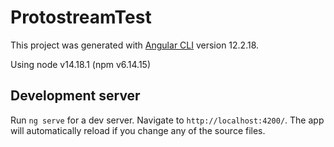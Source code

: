 # ProtostreamTest

This project was generated with [Angular CLI](https://github.com/angular/angular-cli) version 12.2.18.

Using node v14.18.1 (npm v6.14.15)

## Development server

Run `ng serve` for a dev server. Navigate to `http://localhost:4200/`. The app will automatically reload if you change any of the source files.
